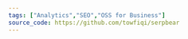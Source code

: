 ```yaml
---
tags: ["Analytics","SEO","OSS for Business"]
source_code: https://github.com/towfiqi/serpbear
---
```

